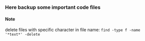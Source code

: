 ### Here backup some important code files



#### Note
delete files with specific character in file name: 
  ```find -type f -name '*text*' -delete```
